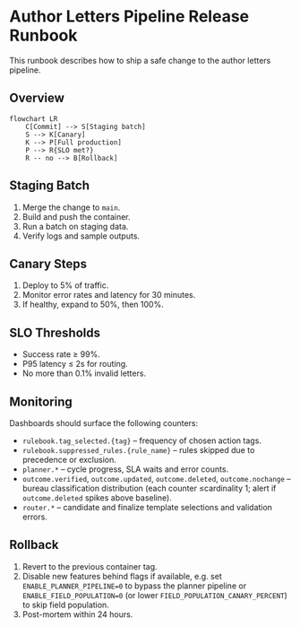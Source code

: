# Author Letters Pipeline Release Runbook

This runbook describes how to ship a safe change to the author letters pipeline.

## Overview

```mermaid
flowchart LR
    C[Commit] --> S[Staging batch]
    S --> K[Canary]
    K --> P[Full production]
    P --> R{SLO met?}
    R -- no --> B[Rollback]
```

## Staging Batch

1. Merge the change to `main`.
2. Build and push the container.
3. Run a batch on staging data.
4. Verify logs and sample outputs.

## Canary Steps

1. Deploy to 5% of traffic.
2. Monitor error rates and latency for 30 minutes.
3. If healthy, expand to 50%, then 100%.

## SLO Thresholds

- Success rate ≥ 99%.
- P95 latency ≤ 2s for routing.
- No more than 0.1% invalid letters.

## Monitoring

Dashboards should surface the following counters:

- `rulebook.tag_selected.{tag}` – frequency of chosen action tags.
- `rulebook.suppressed_rules.{rule_name}` – rules skipped due to precedence or exclusion.
- `planner.*` – cycle progress, SLA waits and error counts.
- `outcome.verified`, `outcome.updated`, `outcome.deleted`, `outcome.nochange` – bureau classification distribution (each counter ≤cardinality 1; alert if `outcome.deleted` spikes above baseline).
- `router.*` – candidate and finalize template selections and validation errors.

## Rollback

1. Revert to the previous container tag.
2. Disable new features behind flags if available, e.g. set
   `ENABLE_PLANNER_PIPELINE=0` to bypass the planner pipeline or
   `ENABLE_FIELD_POPULATION=0` (or lower `FIELD_POPULATION_CANARY_PERCENT`)
   to skip field population.
3. Post-mortem within 24 hours.
